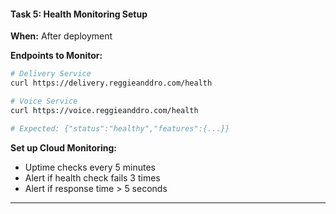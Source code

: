 #### **Task 5: Health Monitoring Setup**

**When:** After deployment

**Endpoints to Monitor:**

```bash
# Delivery Service
curl https://delivery.reggieanddro.com/health

# Voice Service
curl https://voice.reggieanddro.com/health

# Expected: {"status":"healthy","features":{...}}
```

**Set up Cloud Monitoring:**

- Uptime checks every 5 minutes
- Alert if health check fails 3 times
- Alert if response time > 5 seconds

---
